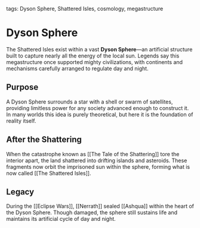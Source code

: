 tags: Dyson Sphere, Shattered Isles, cosmology, megastructure

# Dyson Sphere

The Shattered Isles exist within a vast **Dyson Sphere**—an artificial structure built to capture nearly all the energy of the local sun. Legends say this megastructure once supported mighty civilizations, with continents and mechanisms carefully arranged to regulate day and night.

## Purpose
A Dyson Sphere surrounds a star with a shell or swarm of satellites, providing limitless power for any society advanced enough to construct it. In many worlds this idea is purely theoretical, but here it is the foundation of reality itself.

## After the Shattering
When the catastrophe known as [[The Tale of the Shattering]] tore the interior apart, the land shattered into drifting islands and asteroids. These fragments now orbit the imprisoned sun within the sphere, forming what is now called [[The Shattered Isles]].

## Legacy
During the [[Eclipse Wars]], [[Nerrath]] sealed [[Ashqua]] within the heart of the Dyson Sphere. Though damaged, the sphere still sustains life and maintains its artificial cycle of day and night.
